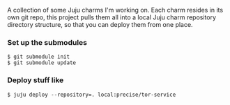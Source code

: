A collection of some Juju charms I'm working on. Each charm resides in its own git repo, this project pulls them all into a local Juju charm repository directory structure, so that you can deploy them from one place.

### Set up the submodules
	$ git submodule init
	$ git submodule update

### Deploy stuff like
	$ juju deploy --repository=. local:precise/tor-service
